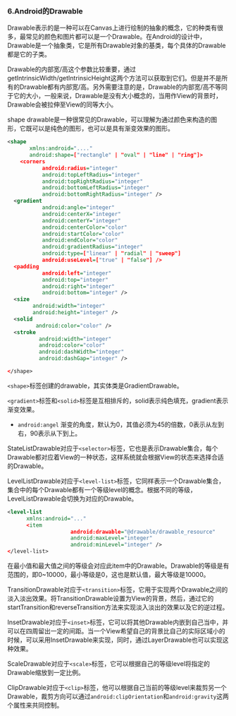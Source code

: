 ### 6.Android的Drawable

Drawable表示的是一种可以在Canvas上进行绘制的抽象的概念，它的种类有很多，最常见的颜色和图片都可以是一个Drawable。在Android的设计中，Drawable是一个抽象类，它是所有Drawable对象的基类，每个具体的Drawable都是它的子类。

Drawable的内部宽/高这个参数比较重要，通过getIntrinsicWidth/getIntrinsicHeight这两个方法可以获取到它们。但是并不是所有的Drawable都有内部宽/高。另外需要注意的是，Drawable的内部宽/高不等同于它的大小，一般来说，Drawable是没有大小概念的，当用作View的背景时，Drawable会被拉伸至View的同等大小。

shape drawable是一种很常见的Drawable，可以理解为通过颜色来构造的图形，它既可以是纯色的图形，也可以是具有渐变效果的图形。

```xml
<shape
       xmlns:android="...."
       android:shape=["rectangle" | "oval" | "line" | "ring"]>
	<corners
           android:radius="integer"
           android:topLeftRadius="integer"
           android:topRightRadius="integer"
           android:bottomLeftRadius="integer"
           android:bottomRightRadius="integer" />
  <gradient
           android:angle="integer"
           android:centerX="integer"
           android:centerY="integer"
           android:centerColor="color"
           android:startColor="color"
           android:endColor="color"
           android:gradientRadius="integer"
           android:type=["linear" | "radial" | "sweep"]
           android:useLevel=["true" | "false"] />
  <padding
           android:left="integer"
           android:top="integer"
           android:right="integer"
           android:bottom="integer" />
  <size
        android:width="integer"
        android:height="integer" />
  <solid
         android:color="color" />
  <stroke
          android:width="integer"
          android:color="color"
          android:dashWidth="integer"
          android:dashGap="integer" />

</shape>
```

``<shape>``标签创建的drawable，其实体类是GradientDrawable。

``<gradient>``标签和``<solid>``标签是互相排斥的，solid表示纯色填充，gradient表示渐变效果。

+ ``android:angel`` 渐变的角度，默认为0，其值必须为45的倍数，0表示从左到右，90表示从下到上。

StateListDrawable对应于``<selector>``标签，它也是表示Drawable集合，每个Drawable都对应着View的一种状态，这样系统就会根据View的状态来选择合适的Drawable。

LevelListDrawable对应于``<level-list>``标签，它同样表示一个Drawable集合，集合中的每个Drawable都有一个等级level的概念。根据不同的等级，LevelListDrawable会切换为对应的Drawable。

```xml
<level-list
      xmlns:android="..."
      <item
					android:drawable="@drawable/drawable_resource"
					android:maxLevel="integer"
					android:minLevel="integer" />
</level-list>
```

在最小值和最大值之间的等级会对应此item中的Drawable。Drawable的等级是有范围的，即0~10000，最小等级是0，这也是默认值，最大等级是10000。

TransitionDrawable对应于``<transition>``标签，它用于实现两个Drawable之间的淡入淡出效果。将TransitionDrawable设置为View的背景，然后，通过它的startTransition和reverseTransition方法来实现淡入淡出的效果以及它的逆过程。

InsetDrawable对应于``<inset>``标签，它可以将其他Drawable内嵌到自己当中，并可以在四周留出一定的间距。当一个View希望自己的背景比自己的实际区域小的时候，可以采用InsetDrawable来实现，同时，通过LayerDrawable也可以实现这种效果。

ScaleDrawable对应于``<scale>``标签，它可以根据自己的等级level将指定的Drawable缩放到一定比例。

ClipDrawable对应于``<clip>``标签，他可以根据自己当前的等级level来裁剪另一个Drawable，裁剪方向可以通过``android:clipOrientation``和``android:gravity``这两个属性来共同控制。